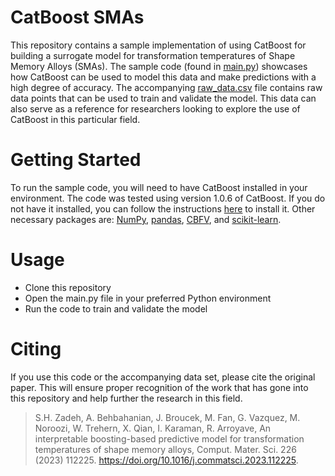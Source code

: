 # CatBoost SMAs
This repository contains a sample implementation of using CatBoost for building a surrogate model for transformation temperatures of Shape Memory Alloys (SMAs). The sample code (found in [main.py](main.py)) showcases how CatBoost can be used to model this data and make predictions with a high degree of accuracy. The accompanying [raw_data.csv](raw_data.csv) file contains raw data points that can be used to train and validate the model. This data can also serve as a reference for researchers looking to explore the use of CatBoost in this particular field.

# Getting Started
To run the sample code, you will need to have CatBoost installed in your environment. The code was tested using version 1.0.6 of CatBoost. If you do not have it installed, you can follow the instructions [here](https://catboost.ai/en/docs/concepts/installation) to install it. Other necessary packages are: [NumPy](https://numpy.org/install/), [pandas](https://pandas.pydata.org/pandas-docs/stable/getting_started/install.html), [CBFV](https://github.com/kaaiian/CBFV), and [scikit-learn](https://scikit-learn.org/stable/install.html).

# Usage
- Clone this repository
- Open the main.py file in your preferred Python environment
- Run the code to train and validate the model
# Citing
If you use this code or the accompanying data set, please cite the original paper. This will ensure proper recognition of the work that has gone into this repository and help further the research in this field.

> S.H. Zadeh, A. Behbahanian, J. Broucek, M. Fan, G. Vazquez, M. Noroozi, W. Trehern, X. Qian, I. Karaman, R. Arroyave, An interpretable boosting-based predictive model for transformation temperatures of shape memory alloys, Comput. Mater. Sci. 226 (2023) 112225. https://doi.org/10.1016/j.commatsci.2023.112225.
